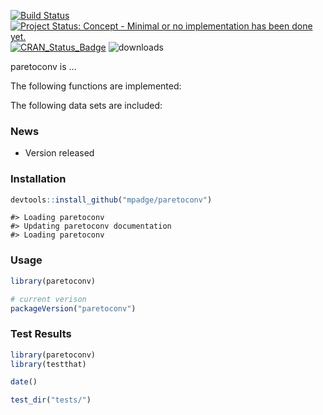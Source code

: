 [![Build Status](https://travis-ci.org/mpadge/paretoconv.svg)](https://travis-ci.org/mpadge/paretoconv) [![Project Status: Concept - Minimal or no implementation has been done yet.](http://www.repostatus.org/badges/0.1.0/concept.svg)](http://www.repostatus.org/#concept) [![CRAN\_Status\_Badge](http://www.r-pkg.org/badges/version/paretoconv)](http://cran.r-project.org/web/packages/paretoconv) ![downloads](http://cranlogs.r-pkg.org/badges/grand-total/paretoconv)

paretoconv is ...

The following functions are implemented:

The following data sets are included:

### News

-   Version released

### Installation

``` r
devtools::install_github("mpadge/paretoconv")
```

    #> Loading paretoconv
    #> Updating paretoconv documentation
    #> Loading paretoconv

### Usage

``` r
library(paretoconv)

# current verison
packageVersion("paretoconv")
```

### Test Results

``` r
library(paretoconv)
library(testthat)

date()

test_dir("tests/")
```

